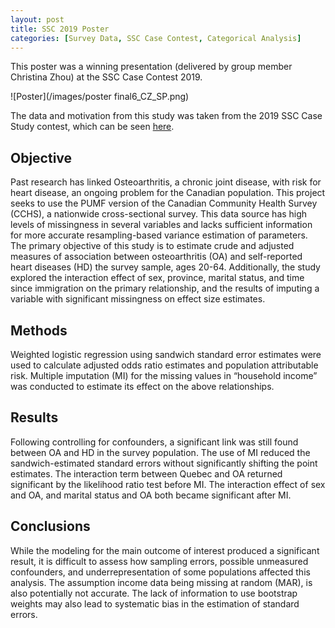```yaml
---
layout: post
title: SSC 2019 Poster
categories: [Survey Data, SSC Case Contest, Categorical Analysis]
---
```


This poster was a winning presentation (delivered by group member Christina Zhou) at the SSC Case Contest 2019.

![Poster](/images/poster final6_CZ_SP.png)

The data and motivation from this study was taken from the 2019 SSC Case Study contest, which can be seen [here](https://ssc.ca/en/case-study/case-study-2-risk-cardiovascular-disease-among-osteoarthritis-patients).

<h2>Objective</h2>
Past research has linked Osteoarthritis, a chronic joint disease, with risk for heart disease, an ongoing problem for the Canadian population. This project seeks to use the PUMF version of the Canadian Community Health Survey (CCHS), a nationwide cross-sectional survey. This data source has high levels of missingness in several variables and lacks sufficient information for more accurate resampling-based variance estimation of parameters. The primary objective of this study is to estimate crude and adjusted measures of association between osteoarthritis (OA) and self-reported heart diseases (HD) the survey sample, ages 20-64. Additionally, the study explored the interaction effect of sex, province, marital status, and time since immigration on the primary relationship, and the results of imputing a variable with significant missingness on effect size estimates.

<h2>Methods</h2>
Weighted logistic regression using sandwich standard error estimates were used to calculate adjusted odds ratio estimates and population attributable risk. Multiple imputation (MI) for the missing values in “household income” was conducted to estimate its effect on the above relationships.
 
<h2>Results</h2>
Following controlling for confounders, a significant link was still found between OA and HD in the survey population. The use of MI reduced the sandwich-estimated standard errors without significantly shifting the point estimates. The interaction term between Quebec and OA returned significant by the likelihood ratio test before MI. The interaction effect of sex and OA, and marital status and OA both became significant after MI.  
 
<h2>Conclusions</h2>
While the modeling for the main outcome of interest produced a significant result, it is difficult to assess how sampling errors, possible unmeasured confounders, and underrepresentation of some populations affected this analysis. The assumption income data being missing at random (MAR), is also potentially not accurate. The lack of information to use bootstrap weights may also lead to systematic bias in the estimation of standard errors.

